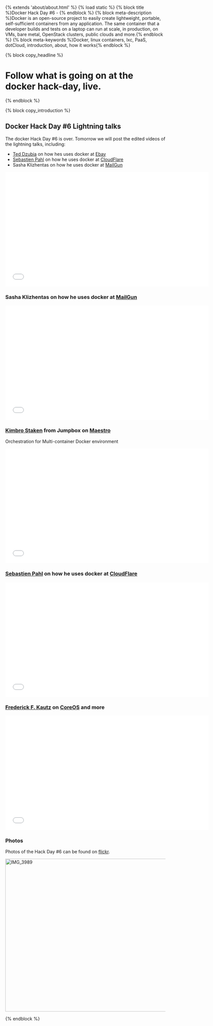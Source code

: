 {% extends 'about/about.html' %}
{% load static %}
{% block title %}Docker Hack Day #6 - {% endblock %}
{% block meta-description %}Docker is an open-source project to easily create lightweight, portable, self-sufficient containers from any application. The same container that a developer builds and tests on a laptop can run at scale, in production, on VMs, bare metal, OpenStack clusters, public clouds and more.{% endblock %}
{% block meta-keywords %}Docker, linux containers, lxc, PaaS, dotCloud, introduction, about, how it works{% endblock %}


{% block copy_headline %}
# Follow what is going on at the docker hack-day, live. #
{% endblock %}

{% block copy_introduction %}
## Docker Hack Day #6 Lightning talks

The docker Hack Day #6 is over. Tomorrow we will post the edited videos of the lightning talks, including:

*   <a href="https://twitter.com/dozba">Ted Dzubia</a> on how hes uses docker at <a href="http://www.ebay.com">Ebay</a>
*   <a href="https://twitter.com/sebp">Sebastien Pahl</a> on how he uses docker at <a href="http://www.cloudflare.com">CloudFlare</a>
*   Sasha Klizhentas on how he uses docker at <a href="http://www.mailgun.com">MailGun</a>

<iframe width="640" height="360" src="//www.youtube.com/embed/0Hi0W4gX--4" frameborder="0" allowfullscreen></iframe>

<script async class="speakerdeck-embed" data-id="522c48c0dc310130e6ec0220d862d5bd" data-ratio="1.2994923857868" src="//speakerdeck.com/assets/embed.js"></script>


### Sasha Klizhentas on how he uses docker at <a href="http://www.mailgun.com">MailGun</a>

<iframe width="640" height="360" src="//www.youtube.com/embed/CMC3xdAo9RI" frameborder="0" allowfullscreen></iframe>


### <a href="http://www.linkedin.com/in/kstaken">Kimbro Staken</a> from Jumpbox on <a href="https://github.com/toscanini/maestro">Maestro</a>
Orchestration for Multi-container Docker environment

<iframe width="640" height="360" src="//www.youtube.com/embed/OM3UbMgHYfQ" frameborder="0" allowfullscreen></iframe>


### <a href="https://twitter.com/sebp">Sebastien Pahl</a> on how he uses docker at <a href="http://www.cloudflare.com">CloudFlare</a>

<iframe width="640" height="360" src="//www.youtube.com/embed/-Lj3jt_-3r0" frameborder="0" allowfullscreen></iframe>


### <a href="https://twitter.com/ffkiv">Frederick F. Kautz</a> on <a href="http://coreos.com/">CoreOS</a> and more

<iframe width="640" height="360" src="//www.youtube.com/embed/zXC-8lD2WNg" frameborder="0" allowfullscreen></iframe>

### Photos

Photos of the Hack Day #6 can be found on <a href="http://www.flickr.com/photos/99741659@N08/sets/72157634875601997/">flickr</a>.

<a href="http://www.flickr.com/photos/99741659@N08/9409767597/" title="IMG_3989 de dockerfile, sur Flickr"><img src="http://farm3.staticflickr.com/2807/9409767597_16010b239f_z.jpg" width="640" height="480" alt="IMG_3989"></a>

{% endblock %}